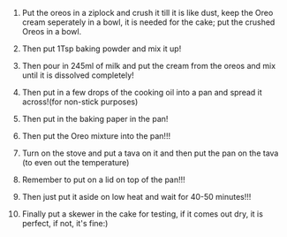 

1. Put the oreos in a ziplock and crush it till it is like dust, keep the Oreo cream seperately in a bowl, it is needed for the cake; put the crushed Oreos in a bowl.

2. Then put 1Tsp baking powder and mix it up!

3. Then pour in 245ml of milk and put the cream from the oreos and mix until it is dissolved completely!

4. Then put in a few drops of the cooking oil into a pan and spread it across!(for non-stick purposes)

5. Then put in the baking paper in the pan!

6. Then put the Oreo mixture into the pan!!!

7. Turn on the stove and put a tava on it and then put the pan on the tava (to even out the temperature)

8. Remember to put on a lid on top of the pan!!!

9. Then just put it aside on low heat and wait for 40-50 minutes!!!

10. Finally put a skewer in the cake for testing, if it comes out dry, it is perfect, if not, it's fine:)







